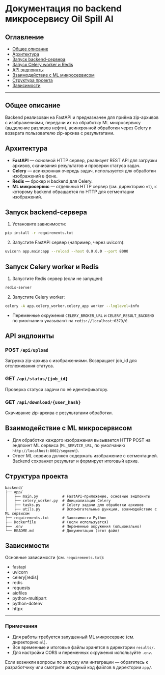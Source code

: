 # Документация по backend микросервису Oil Spill AI

## Оглавление
- [Общее описание](#общее-описание)
- [Архитектура](#архитектура)
- [Запуск backend-сервера](#запуск-backend-сервера)
- [Запуск Celery worker и Redis](#запуск-celery-worker-и-redis)
- [API эндпоинты](#api-эндпоинты)
- [Взаимодействие с ML микросервисом](#взаимодействие-с-ml-микросервисом)
- [Структура проекта](#структура-проекта)
- [Зависимости](#зависимости)

---

## Общее описание

Backend реализован на FastAPI и предназначен для приёма zip-архивов с изображениями, передачи их на обработку ML микросервису (выделение разливов нефти), асинхронной обработки через Celery и возврата пользователю zip-архива с результатами.

## Архитектура

- **FastAPI** — основной HTTP сервер, реализует REST API для загрузки архивов, скачивания результатов и проверки статуса задач.
- **Celery** — асинхронная очередь задач, используется для обработки изображений в фоне.
- **Redis** — брокер и backend для Celery.
- **ML микросервис** — отдельный HTTP сервер (см. директорию `ml`), к которому backend обращается по HTTP для сегментации изображений.

## Запуск backend-сервера

1. Установите зависимости:

```bash
pip install -r requirements.txt
```

2. Запустите FastAPI сервер (например, через uvicorn):

```bash
uvicorn app.main:app --reload --host 0.0.0.0 --port 8000
```

## Запуск Celery worker и Redis

1. Запустите Redis сервер (если не запущен):

```bash
redis-server
```

2. Запустите Celery worker:

```bash
celery -A app.celery_worker.celery_app worker --loglevel=info
```

- Переменные окружения `CELERY_BROKER_URL` и `CELERY_RESULT_BACKEND` по умолчанию указывают на `redis://localhost:6379/0`.

## API эндпоинты

### POST `/api/upload`
Загрузка zip-архива с изображениями. Возвращает job_id для отслеживания статуса.

### GET `/api/status/{job_id}`
Проверка статуса задачи по её идентификатору.

### GET `/api/download/{user_hash}`
Скачивание zip-архива с результатами обработки.

## Взаимодействие с ML микросервисом

- Для обработки каждого изображения вызывается HTTP POST на эндпоинт ML сервиса (`ML_SERVICE_URL`, по умолчанию `http://localhost:8002/segment`).
- Ответ ML сервиса должен содержать изображение с сегментацией. Backend сохраняет результат и формирует итоговый архив.

## Структура проекта

```
backend/
├── app/
│   ├── main.py           # FastAPI-приложение, основные эндпоинты
│   ├── celery_worker.py  # Инициализация Celery
│   ├── tasks.py          # Celery задачи для обработки архивов
│   ├── utils.py          # Вспомогательные функции, взаимодействие с ML сервисом
├── requirements.txt      # Зависимости Python
├── Dockerfile            # (если используется)
├── .env                  # Переменные окружения (опционально)
└── README.md             # Документация (этот файл)
```

## Зависимости

Основные зависимости (см. `requirements.txt`):
- fastapi
- uvicorn
- celery[redis]
- redis
- requests
- aiofiles
- python-multipart
- python-dotenv
- httpx

---

### Примечания
- Для работы требуется запущенный ML микросервис (см. директорию `ml`).
- Все временные и итоговые файлы хранятся в директории `results/`.
- Для настройки CORS и переменных окружения используйте `.env`.

Если возникли вопросы по запуску или интеграции — обратитесь к разработчику или смотрите исходный код файлов в директории `app/`.